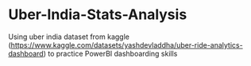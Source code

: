 # Uber-India-Stats-Analysis
Using uber india dataset from kaggle (https://www.kaggle.com/datasets/yashdevladdha/uber-ride-analytics-dashboard) to practice PowerBI dashboarding skills
